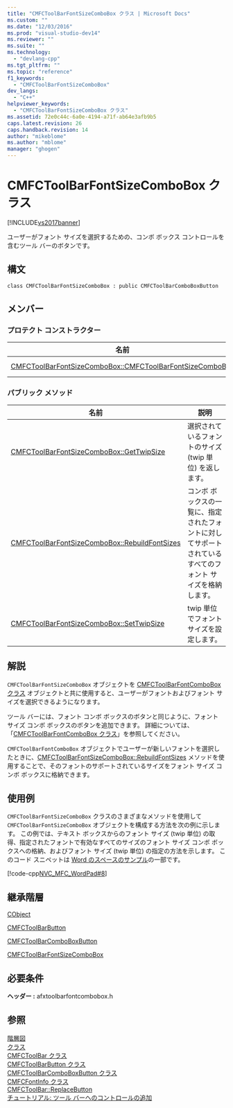 ```yaml
---
title: "CMFCToolBarFontSizeComboBox クラス | Microsoft Docs"
ms.custom: ""
ms.date: "12/03/2016"
ms.prod: "visual-studio-dev14"
ms.reviewer: ""
ms.suite: ""
ms.technology: 
  - "devlang-cpp"
ms.tgt_pltfrm: ""
ms.topic: "reference"
f1_keywords: 
  - "CMFCToolBarFontSizeComboBox"
dev_langs: 
  - "C++"
helpviewer_keywords: 
  - "CMFCToolBarFontSizeComboBox クラス"
ms.assetid: 72e0c44c-6a0e-4194-a71f-ab64e3afb9b5
caps.latest.revision: 26
caps.handback.revision: 14
author: "mikeblome"
ms.author: "mblome"
manager: "ghogen"
---
```

# CMFCToolBarFontSizeComboBox クラス
[!INCLUDE[vs2017banner](../../assembler/inline/includes/vs2017banner.md)]

ユーザーがフォント サイズを選択するための、コンボ ボックス コントロールを含むツール バーのボタンです。  
  
## 構文  
  
```  
class CMFCToolBarFontSizeComboBox : public CMFCToolBarComboBoxButton  
```  
  
## メンバー  
  
### プロテクト コンストラクター  
  
|名前|説明|  
|--------|--------|  
|[CMFCToolBarFontSizeComboBox::CMFCToolBarFontSizeComboBox](../Topic/CMFCToolBarFontSizeComboBox::CMFCToolBarFontSizeComboBox.md)|`CMFCToolBarFontSizeComboBox` オブジェクトを構築します。|  
  
### パブリック メソッド  
  
|名前|説明|  
|--------|--------|  
|[CMFCToolBarFontSizeComboBox::GetTwipSize](../Topic/CMFCToolBarFontSizeComboBox::GetTwipSize.md)|選択されているフォントのサイズ \(twip 単位\) を返します。|  
|[CMFCToolBarFontSizeComboBox::RebuildFontSizes](../Topic/CMFCToolBarFontSizeComboBox::RebuildFontSizes.md)|コンボ ボックスの一覧に、指定されたフォントに対してサポートされているすべてのフォント サイズを格納します。|  
|[CMFCToolBarFontSizeComboBox::SetTwipSize](../Topic/CMFCToolBarFontSizeComboBox::SetTwipSize.md)|twip 単位でフォント サイズを設定します。|  
  
## 解説  
 `CMFCToolBarFontSizeComboBox` オブジェクトを [CMFCToolBarFontComboBox クラス](../../mfc/reference/cmfctoolbarfontcombobox-class.md) オブジェクトと共に使用すると、ユーザーがフォントおよびフォント サイズを選択できるようになります。  
  
 ツール バーには、フォント コンボ ボックスのボタンと同じように、フォント サイズ コンボ ボックスのボタンを追加できます。  詳細については、「[CMFCToolBarFontComboBox クラス](../../mfc/reference/cmfctoolbarfontcombobox-class.md)」を参照してください。  
  
 `CMFCToolBarFontComboBox` オブジェクトでユーザーが新しいフォントを選択したときに、[CMFCToolBarFontSizeComboBox::RebuildFontSizes](../Topic/CMFCToolBarFontSizeComboBox::RebuildFontSizes.md) メソッドを使用することで、そのフォントのサポートされているサイズをフォント サイズ コンボ ボックスに格納できます。  
  
## 使用例  
 `CMFCToolBarFontSizeComboBox` クラスのさまざまなメソッドを使用して `CMFCToolBarFontSizeComboBox` オブジェクトを構成する方法を次の例に示します。  この例では、テキスト ボックスからのフォント サイズ \(twip 単位\) の取得、指定されたフォントで有効なすべてのサイズのフォント サイズ コンボ ボックスへの格納、およびフォント サイズ \(twip 単位\) の指定の方法を示します。  このコード スニペットは [Word のスペースのサンプル](../../top/visual-cpp-samples.md)の一部です。  
  
 [!code-cpp[NVC_MFC_WordPad#8](../../mfc/reference/codesnippet/CPP/cmfctoolbarfontsizecombobox-class_1.cpp)]  
  
## 継承階層  
 [CObject](../Topic/CObject%20Class.md)  
  
 [CMFCToolBarButton](../../mfc/reference/cmfctoolbarbutton-class.md)  
  
 [CMFCToolBarComboBoxButton](../Topic/CMFCToolBarComboBoxButton%20Class.md)  
  
 [CMFCToolBarFontSizeComboBox](../../mfc/reference/cmfctoolbarfontsizecombobox-class.md)  
  
## 必要条件  
 **ヘッダー :** afxtoolbarfontcombobox.h  
  
## 参照  
 [階層図](../../mfc/hierarchy-chart.md)   
 [クラス](../Topic/MFC%20Classes.md)   
 [CMFCToolBar クラス](../../mfc/reference/cmfctoolbar-class.md)   
 [CMFCToolBarButton クラス](../../mfc/reference/cmfctoolbarbutton-class.md)   
 [CMFCToolBarComboBoxButton クラス](../Topic/CMFCToolBarComboBoxButton%20Class.md)   
 [CMFCFontInfo クラス](../../mfc/reference/cmfcfontinfo-class.md)   
 [CMFCToolBar::ReplaceButton](../Topic/CMFCToolBar::ReplaceButton.md)   
 [チュートリアル: ツール バーへのコントロールの追加](../../mfc/walkthrough-putting-controls-on-toolbars.md)